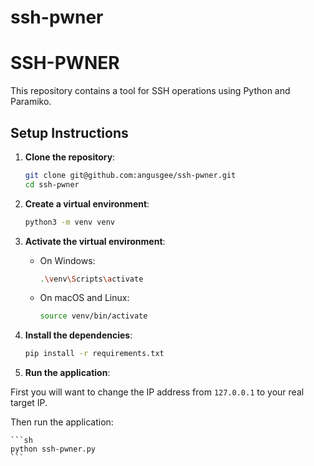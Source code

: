 # ssh-pwner


# SSH-PWNER

This repository contains a tool for SSH operations using Python and Paramiko.

## Setup Instructions

1. **Clone the repository**:
    ```sh
    git clone git@github.com:angusgee/ssh-pwner.git
    cd ssh-pwner
    ```

2. **Create a virtual environment**:
    ```sh
    python3 -m venv venv
    ```

3. **Activate the virtual environment**:
    - On Windows:
      ```sh
      .\venv\Scripts\activate
      ```
    - On macOS and Linux:
      ```sh
      source venv/bin/activate
      ```

4. **Install the dependencies**:
    ```sh
    pip install -r requirements.txt
    ```

5. **Run the application**:

First you will want to change the IP address from `127.0.0.1` to your real target IP. 

Then run the application:

    ```sh
    python ssh-pwner.py
    ```

